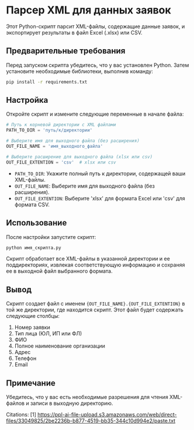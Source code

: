 # Парсер XML для данных заявок

Этот Python-скрипт парсит XML-файлы, содержащие данные заявок, и экспортирует результаты в файл Excel (.xlsx) или CSV.

## Предварительные требования

Перед запуском скрипта убедитесь, что у вас установлен Python. Затем установите необходимые библиотеки, выполнив команду:

```bash
pip install -r requirements.txt
```

## Настройка

Откройте скрипт и измените следующие переменные в начале файла:

```python
# Путь к корневой директории с XML файлами
PATH_TO_DIR = 'путь/к/директории'

# Выберите имя для выходного файла (без расширения)
OUT_FILE_NAME = 'имя_выходного_файла'

# Выберите расширение для выходного файла (xlsx или csv)
OUT_FILE_EXTENTION = 'csv'  # xlsx или csv
```

- `PATH_TO_DIR`: Укажите полный путь к директории, содержащей ваши XML-файлы.
- `OUT_FILE_NAME`: Выберите имя для выходного файла (без расширения).
- `OUT_FILE_EXTENTION`: Выберите 'xlsx' для формата Excel или 'csv' для формата CSV.

## Использование

После настройки запустите скрипт:

```bash
python имя_скрипта.py
```

Скрипт обработает все XML-файлы в указанной директории и ее поддиректориях, извлекая соответствующую информацию и сохраняя ее в выходной файл выбранного формата.

## Вывод

Скрипт создает файл с именем `{OUT_FILE_NAME}.{OUT_FILE_EXTENTION}` в той же директории, где находится скрипт. Этот файл будет содержать следующие столбцы:

1. Номер заявки
2. Тип лица (ЮЛ, ИП или ФЛ)
3. ФИО
4. Полное наименование организации
5. Адрес
6. Телефон
7. Email

## Примечание

Убедитесь, что у вас есть необходимые разрешения для чтения XML-файлов и записи в выходную директорию.

Citations:
[1] https://ppl-ai-file-upload.s3.amazonaws.com/web/direct-files/33049825/2be2236b-b877-4519-bb35-344c10d994e2/paste.txt
